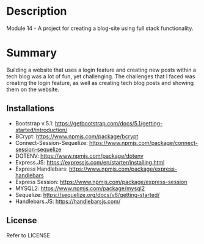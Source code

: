 # Description

Module 14 - A project for creating a blog-site using full stack functionality.

# Summary

Building a website that uses a login feature and creating new posts within a tech blog was a lot of fun, yet challenging. The challenges that I faced was creating the login feature, as well as creating tech blog posts and showing them on the website.

## Installations

- Bootstrap v.5.1: https://getbootstrap.com/docs/5.1/getting-started/introduction/
- BCrypt: https://www.npmjs.com/package/bcrypt
- Connect-Session-Sequelize: https://www.npmjs.com/package/connect-session-sequelize
- DOTENV: https://www.npmjs.com/package/dotenv
- Express.JS: https://expressjs.com/en/starter/installing.html
- Express Handlebars: https://www.npmjs.com/package/express-handlebars
- Express Session: https://www.npmjs.com/package/express-session
- MYSQL2: https://www.npmjs.com/package/mysql2
- Sequelize: https://sequelize.org/docs/v6/getting-started/
- Handlebars.JS: https://handlebarsjs.com/

## License

Refer to LICENSE
